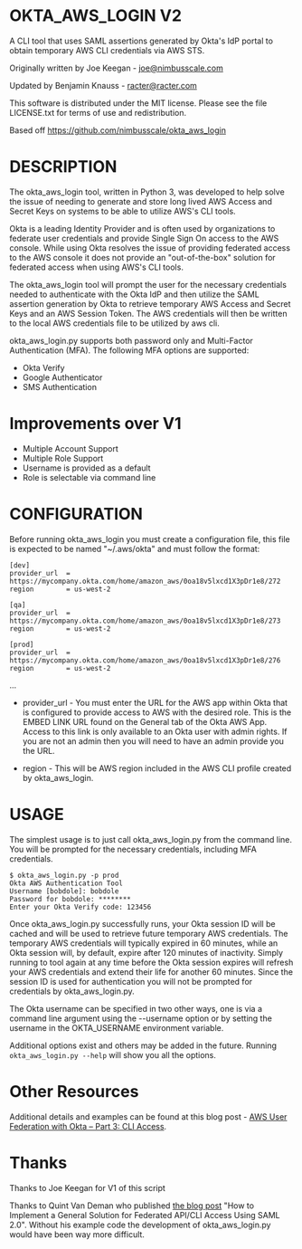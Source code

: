 # OKTA_AWS_LOGIN V2
A CLI tool that uses SAML assertions generated by Okta's IdP portal to obtain temporary AWS CLI credentials via AWS STS.

Originally written by Joe Keegan - <joe@nimbusscale.com>

Updated by Benjamin Knauss - <racter@racter.com>

This software is distributed under the MIT license. Please see the file LICENSE.txt for terms of use and redistribution. 

Based off https://github.com/nimbusscale/okta_aws_login


# DESCRIPTION
The okta_aws_login tool, written in Python 3, was developed to help solve the issue of needing to generate and store 
long lived AWS Access and Secret Keys on systems to be able to utilize AWS's CLI tools.

Okta is a leading Identity Provider and is often used by organizations to federate user credentials and provide 
Single Sign On access to the AWS console. While using Okta resolves the issue of providing federated access to the 
AWS console it does not provide an "out-of-the-box" solution for federated access when using AWS's CLI tools.

The okta_aws_login tool will prompt the user for the necessary credentials needed to authenticate with the Okta IdP 
and then utilize the SAML assertion generation by Okta to retrieve temporary AWS Access and Secret Keys and an AWS 
Session Token. The AWS credentials will then be written to the local AWS credentials file to be utilized by aws cli.

okta_aws_login.py supports both password only and Multi-Factor Authentication (MFA). The following MFA options are 
supported:

* Okta Verify 
* Google Authenticator 
* SMS Authentication 

# Improvements over V1

* Multiple Account Support
* Multiple Role Support
* Username is provided as a default
* Role is selectable via command line

# CONFIGURATION
Before running okta_aws_login you must create a configuration file, this file is 
expected to be named "~/.aws/okta" and must follow the format: 
    

````
[dev]
provider_url  = https://mycompany.okta.com/home/amazon_aws/0oa18v5lxcd1X3pDr1e8/272
region        = us-west-2

````

````
[qa]
provider_url  = https://mycompany.okta.com/home/amazon_aws/0oa18v5lxcd1X3pDr1e8/273
region        = us-west-2
````

````
[prod]
provider_url  = https://mycompany.okta.com/home/amazon_aws/0oa18v5lxcd1X3pDr1e8/276
region        = us-west-2
````

...
 

* provider_url - You must enter the URL for the AWS app within Okta that is configured to provide access to AWS with 
the desired role. This is the EMBED LINK URL found on the General tab of the Okta AWS App. Access to this link is only
available to an Okta user with admin rights. If you are not an admin then you will need to have an admin provide you the URL.

* region - This will be AWS region included in the AWS CLI profile created by okta_aws_login.


# USAGE
The simplest usage is to just call okta_aws_login.py from the command line. You will be prompted for the necessary 
credentials, including MFA credentials.

    $ okta_aws_login.py -p prod
    Okta AWS Authentication Tool
    Username [bobdole]: bobdole
    Password for bobdole: ********
    Enter your Okta Verify code: 123456

Once okta_aws_login.py successfully runs, your Okta session ID will be cached and will be used 
to retrieve future temporary AWS credentials. The temporary AWS credentials will typically expired in 60 minutes, while
an Okta session will, by default, expire after 120 minutes of inactivity. Simply running to tool again at any time 
before the Okta session expires will refresh your AWS credentials and extend their life for another 60 minutes. 
Since the session ID is used for authentication you will not be prompted for credentials by okta_aws_login.py.

The Okta username can be specified in two other ways, one is via a command line argument using the --username option 
or by setting the username in the OKTA_USERNAME environment variable.

Additional options exist and others may be added in the future. Running `okta_aws_login.py --help` will show you all the
options.

# Other Resources
Additional details and examples can be found at this blog post - [AWS User Federation with Okta – Part 3: CLI Access](http://blog.nimbusscale.com/2015/10/20/aws-user-federation-with-okta-part-3-cli-access/).

# Thanks
Thanks to Joe Keegan for V1 of this script

Thanks to Quint Van Deman who published [the blog post](http://blogs.aws.amazon.com/security/post/TxU0AVUS9J00FP/How-to-Implement-a-General-Solution-for-Federated-API-CLI-Access-Using-SAML-2-0) "How to Implement a General Solution for Federated 
API/CLI Access Using SAML 2.0". Without his example code the development of okta_aws_login.py would have been way more difficult.

